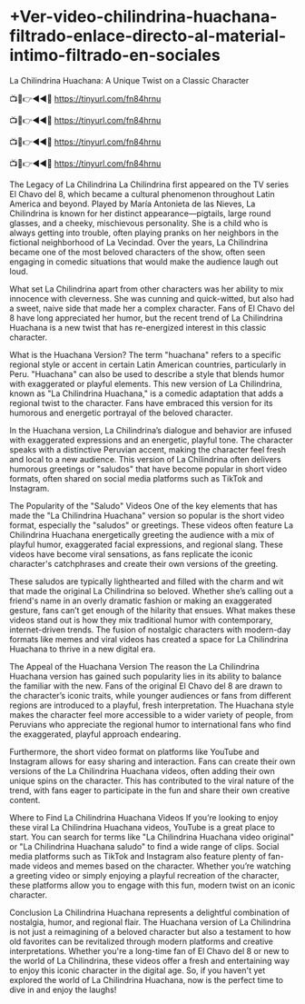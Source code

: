 # +Ver-video-chilindrina-huachana-filtrado-enlace-directo-al-material-intimo-filtrado-en-sociales

La Chilindrina Huachana: A Unique Twist on a Classic Character


📺📱👉◄◄🔴  https://tinyurl.com/fn84hrnu

📺📱👉◄◄🔴  https://tinyurl.com/fn84hrnu

📺📱👉◄◄🔴  https://tinyurl.com/fn84hrnu

📺📱👉◄◄🔴  https://tinyurl.com/fn84hrnu


The Legacy of La Chilindrina
La Chilindrina first appeared on the TV series El Chavo del 8, which became a cultural phenomenon throughout Latin America and beyond. Played by María Antonieta de las Nieves, La Chilindrina is known for her distinct appearance—pigtails, large round glasses, and a cheeky, mischievous personality. She is a child who is always getting into trouble, often playing pranks on her neighbors in the fictional neighborhood of La Vecindad. Over the years, La Chilindrina became one of the most beloved characters of the show, often seen engaging in comedic situations that would make the audience laugh out loud.

What set La Chilindrina apart from other characters was her ability to mix innocence with cleverness. She was cunning and quick-witted, but also had a sweet, naive side that made her a complex character. Fans of El Chavo del 8 have long appreciated her humor, but the recent trend of La Chilindrina Huachana is a new twist that has re-energized interest in this classic character.

What is the Huachana Version?
The term "huachana" refers to a specific regional style or accent in certain Latin American countries, particularly in Peru. "Huachana" can also be used to describe a style that blends humor with exaggerated or playful elements. This new version of La Chilindrina, known as "La Chilindrina Huachana," is a comedic adaptation that adds a regional twist to the character. Fans have embraced this version for its humorous and energetic portrayal of the beloved character.

In the Huachana version, La Chilindrina’s dialogue and behavior are infused with exaggerated expressions and an energetic, playful tone. The character speaks with a distinctive Peruvian accent, making the character feel fresh and local to a new audience. This version of La Chilindrina often delivers humorous greetings or "saludos" that have become popular in short video formats, often shared on social media platforms such as TikTok and Instagram.

The Popularity of the "Saludo" Videos
One of the key elements that has made the "La Chilindrina Huachana" version so popular is the short video format, especially the "saludos" or greetings. These videos often feature La Chilindrina Huachana energetically greeting the audience with a mix of playful humor, exaggerated facial expressions, and regional slang. These videos have become viral sensations, as fans replicate the iconic character's catchphrases and create their own versions of the greeting.

These saludos are typically lighthearted and filled with the charm and wit that made the original La Chilindrina so beloved. Whether she’s calling out a friend's name in an overly dramatic fashion or making an exaggerated gesture, fans can’t get enough of the hilarity that ensues. What makes these videos stand out is how they mix traditional humor with contemporary, internet-driven trends. The fusion of nostalgic characters with modern-day formats like memes and viral videos has created a space for La Chilindrina Huachana to thrive in a new digital era.

The Appeal of the Huachana Version
The reason the La Chilindrina Huachana version has gained such popularity lies in its ability to balance the familiar with the new. Fans of the original El Chavo del 8 are drawn to the character’s iconic traits, while younger audiences or fans from different regions are introduced to a playful, fresh interpretation. The Huachana style makes the character feel more accessible to a wider variety of people, from Peruvians who appreciate the regional humor to international fans who find the exaggerated, playful approach endearing.

Furthermore, the short video format on platforms like YouTube and Instagram allows for easy sharing and interaction. Fans can create their own versions of the La Chilindrina Huachana videos, often adding their own unique spins on the character. This has contributed to the viral nature of the trend, with fans eager to participate in the fun and share their own creative content.

Where to Find La Chilindrina Huachana Videos
If you’re looking to enjoy these viral La Chilindrina Huachana videos, YouTube is a great place to start. You can search for terms like "La Chilindrina Huachana video original" or "La Chilindrina Huachana saludo" to find a wide range of clips. Social media platforms such as TikTok and Instagram also feature plenty of fan-made videos and memes based on the character. Whether you’re watching a greeting video or simply enjoying a playful recreation of the character, these platforms allow you to engage with this fun, modern twist on an iconic character.

Conclusion
La Chilindrina Huachana represents a delightful combination of nostalgia, humor, and regional flair. The Huachana version of La Chilindrina is not just a reimagining of a beloved character but also a testament to how old favorites can be revitalized through modern platforms and creative interpretations. Whether you're a long-time fan of El Chavo del 8 or new to the world of La Chilindrina, these videos offer a fresh and entertaining way to enjoy this iconic character in the digital age. So, if you haven't yet explored the world of La Chilindrina Huachana, now is the perfect time to dive in and enjoy the laughs!
